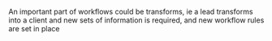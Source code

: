 An important part of workflows could be transforms, ie a lead transforms
into a client and new sets of information is required, and new
workflow rules are set in place

